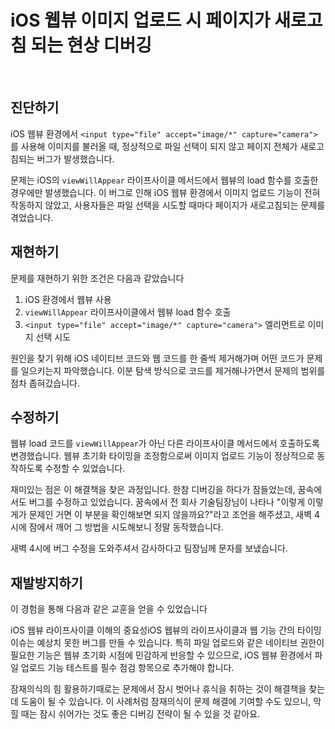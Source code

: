 # iOS 웹뷰 이미지 업로드 시 페이지가 새로고침 되는 현상 디버깅

<br/>
<ContributorHeader name="김덕원" githubUrl="https://github.com/KimChunsick" avatar="https://ca.slack-edge.com/E01JAGTHP8R-U03R097F2DC-6a627a382d79-512" />

## 진단하기

iOS 웹뷰 환경에서 `<input type="file" accept="image/*" capture="camera">`를 사용해 이미지를
불러올 때, 정상적으로 파일 선택이 되지 않고 페이지 전체가 새로고침되는 버그가 발생했습니다.

문제는 iOS의 `viewWillAppear` 라이프사이클 메서드에서 웹뷰의 load 함수를 호출한 경우에만
발생했습니다. 이 버그로 인해 iOS 웹뷰 환경에서 이미지 업로드 기능이 전혀 작동하지 않았고,
사용자들은 파일 선택을 시도할 때마다 페이지가 새로고침되는 문제를 겪었습니다.

## 재현하기

문제를 재현하기 위한 조건은 다음과 같았습니다

1. iOS 환경에서 웹뷰 사용
2. `viewWillAppear` 라이프사이클에서 웹뷰 load 함수 호출
3. `<input type="file" accept="image/*" capture="camera">` 엘리먼트로 이미지 선택 시도

원인을 찾기 위해 iOS 네이티브 코드와 웹 코드를 한 줄씩 제거해가며 어떤 코드가 문제를
일으키는지 파악했습니다. 이분 탐색 방식으로 코드를 제거해나가면서 문제의 범위를 점차
좁혀갔습니다.

## 수정하기

웹뷰 load 코드를 `viewWillAppear`가 아닌 다른 라이프사이클 메서드에서 호출하도록 변경했습니다.
웹뷰 초기화 타이밍을 조정함으로써 이미지 업로드 기능이 정상적으로 동작하도록 수정할 수
있었습니다.

재미있는 점은 이 해결책을 찾은 과정입니다. 한참 디버깅을 하다가 잠들었는데, 꿈속에서도 버그를
수정하고 있었습니다. 꿈속에서 전 회사 기술팀장님이 나타나 "이렇게 이렇게가 문제인 거면 이
부분을 확인해보면 되지 않을까요?"라고 조언을 해주셨고, 새벽 4시에 잠에서 깨어 그 방법을
시도해보니 정말 동작했습니다.

새벽 4시에 버그 수정을 도와주셔서 감사하다고 팀장님께 문자를 보냈습니다.

## 재발방지하기

이 경험을 통해 다음과 같은 교훈을 얻을 수 있었습니다

iOS 웹뷰 라이프사이클 이해의 중요성iOS 웹뷰의 라이프사이클과 웹 기능 간의 타이밍 이슈는
예상치 못한 버그를 만들 수 있습니다. 특히 파일 업로드와 같은 네이티브 권한이 필요한 기능은
웹뷰 초기화 시점에 민감하게 반응할 수 있으므로, iOS 웹뷰 환경에서 파일 업로드 기능 테스트를
필수 점검 항목으로 추가해야 합니다.

잠재의식의 힘 활용하기때로는 문제에서 잠시 벗어나 휴식을 취하는 것이 해결책을 찾는 데 도움이
될 수 있습니다. 이 사례처럼 잠재의식이 문제 해결에 기여할 수도 있으니, 막힐 때는 잠시
쉬어가는 것도 좋은 디버깅 전략이 될 수 있을 것 같아요.